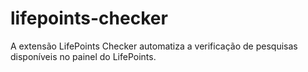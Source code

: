 # lifepoints-checker
A extensão LifePoints Checker automatiza a verificação de pesquisas disponíveis no painel do LifePoints.
